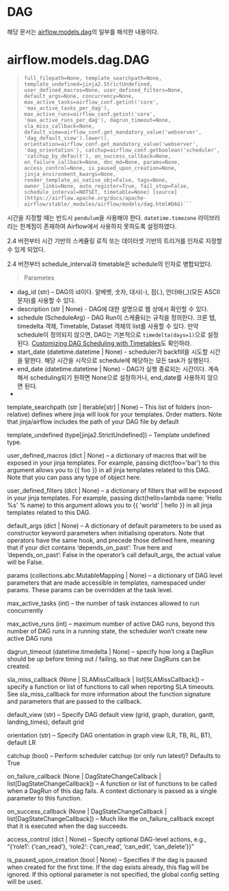 # DAG
해당 문서는 [airflow.models.dag](https://airflow.apache.org/docs/apache-airflow/stable/_api/airflow/models/dag/index.html#module-contents)의 일부를 해석한 내용이다.

# airflow.models.dag.DAG
> ```classairflow.models.dag.DAG(dag_id, description=None, schedule=NOTSET, start_date=None, end_date=None,
> full_filepath=None, template_searchpath=None, template_undefined=jinja2.StrictUndefined, user_defined_macros=None, user_defined_filters=None, default_args=None, concurrency=None, max_active_tasks=airflow_conf.getint('core', 'max_active_tasks_per_dag'), max_active_runs=airflow_conf.getint('core', 'max_active_runs_per_dag'), dagrun_timeout=None, sla_miss_callback=None, default_view=airflow_conf.get_mandatory_value('webserver', 'dag_default_view').lower(), orientation=airflow_conf.get_mandatory_value('webserver', 'dag_orientation'), catchup=airflow_conf.getboolean('scheduler', 'catchup_by_default'), on_success_callback=None, on_failure_callback=None, doc_md=None, params=None, access_control=None, is_paused_upon_creation=None, jinja_environment_kwargs=None, render_template_as_native_obj=False, tags=None, owner_links=None, auto_register=True, fail_stop=False, schedule_interval=NOTSET, timetable=None) [source](https://airflow.apache.org/docs/apache-airflow/stable/_modules/airflow/models/dag.html#DAG)```

시간을 지정할 때는 반드시 `pendulum`을 사용해야 한다. `datetime.timezone` 라이브러리는 한계점이 존재하여 Airflow에서 사용하지 못하도록 설정하였다.

2.4 버전부터 시간 기반의 스케쥴링 로직 또는 데이터셋 기반의 트리거를 인자로 지정할 수 있게 되었다.

2.4 버전부터 schedule_interval과 timetable은 schedule의 인자로 병합되었다.

> Parametes

- dag_id (str) – DAG의 id이다. 알베벳, 숫자, 대시(-), 점(.), 언더바(_)(모든 ASCII 문자)를 사용할 수 있다.
- description (str | None) - DAG에 대한 설명으로 웹 상에서 확인할 수 있다.
- schedule (ScheduleArg) - DAG Run이 스케쥴되는 규칙을 정의한다. 크론 탭, timedelta 객체, Timetable, Dataset 객체의 list를 사용할 수 있다.
만약 schedule이 정의되지 않으면, DAG는 기본적으로 `timedelta(days=1)`으로 설정된다. [Customizing DAG Scheduling with Timetables](https://airflow.apache.org/docs/apache-airflow/stable/howto/timetable.html)도 확인하라.
- start_date (datetime.datetime | None) - scheduler가 backfill을 시도할 시간을 말한다. 해당 시간을 시작으로 schedule에 해당하는 모든 task가 실행된다.
- end_date (datetime.datetime | None) - DAG가 실행 종료되는 시간이다. 계속해서 scheduling되기 원하면 None으로 설정하거나, end_date를 사용하지 않으면 된다.
- 


template_searchpath (str | Iterable[str] | None) – This list of folders (non-relative) defines where jinja will look for your templates. Order matters. Note that jinja/airflow includes the path of your DAG file by default

template_undefined (type[jinja2.StrictUndefined]) – Template undefined type.

user_defined_macros (dict | None) – a dictionary of macros that will be exposed in your jinja templates. For example, passing dict(foo='bar') to this argument allows you to {{ foo }} in all jinja templates related to this DAG. Note that you can pass any type of object here.

user_defined_filters (dict | None) – a dictionary of filters that will be exposed in your jinja templates. For example, passing dict(hello=lambda name: 'Hello %s' % name) to this argument allows you to {{ 'world' | hello }} in all jinja templates related to this DAG.

default_args (dict | None) – A dictionary of default parameters to be used as constructor keyword parameters when initialising operators. Note that operators have the same hook, and precede those defined here, meaning that if your dict contains ‘depends_on_past’: True here and ‘depends_on_past’: False in the operator’s call default_args, the actual value will be False.

params (collections.abc.MutableMapping | None) – a dictionary of DAG level parameters that are made accessible in templates, namespaced under params. These params can be overridden at the task level.

max_active_tasks (int) – the number of task instances allowed to run concurrently

max_active_runs (int) – maximum number of active DAG runs, beyond this number of DAG runs in a running state, the scheduler won’t create new active DAG runs

dagrun_timeout (datetime.timedelta | None) – specify how long a DagRun should be up before timing out / failing, so that new DagRuns can be created.

sla_miss_callback (None | SLAMissCallback | list[SLAMissCallback]) – specify a function or list of functions to call when reporting SLA timeouts. See sla_miss_callback for more information about the function signature and parameters that are passed to the callback.

default_view (str) – Specify DAG default view (grid, graph, duration, gantt, landing_times), default grid

orientation (str) – Specify DAG orientation in graph view (LR, TB, RL, BT), default LR

catchup (bool) – Perform scheduler catchup (or only run latest)? Defaults to True

on_failure_callback (None | DagStateChangeCallback | list[DagStateChangeCallback]) – A function or list of functions to be called when a DagRun of this dag fails. A context dictionary is passed as a single parameter to this function.

on_success_callback (None | DagStateChangeCallback | list[DagStateChangeCallback]) – Much like the on_failure_callback except that it is executed when the dag succeeds.

access_control (dict | None) – Specify optional DAG-level actions, e.g., “{‘role1’: {‘can_read’}, ‘role2’: {‘can_read’, ‘can_edit’, ‘can_delete’}}”

is_paused_upon_creation (bool | None) – Specifies if the dag is paused when created for the first time. If the dag exists already, this flag will be ignored. If this optional parameter is not specified, the global config setting will be used.
